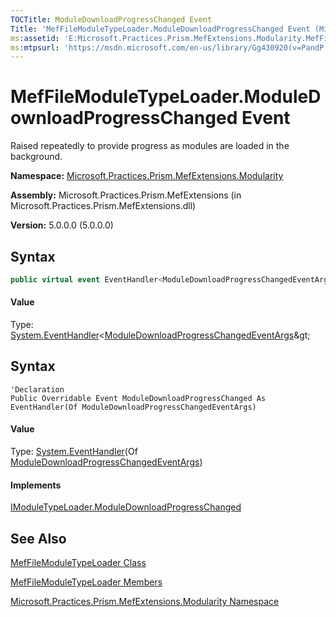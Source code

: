 ```yaml
---
TOCTitle: ModuleDownloadProgressChanged Event
Title: 'MefFileModuleTypeLoader.ModuleDownloadProgressChanged Event (Microsoft.Practices.Prism.MefExtensions.Modularity)'
ms:assetid: 'E:Microsoft.Practices.Prism.MefExtensions.Modularity.MefFileModuleTypeLoader.ModuleDownloadProgressChanged'
ms:mtpsurl: 'https://msdn.microsoft.com/en-us/library/Gg430920(v=PandP.50)'
---
```


# MefFileModuleTypeLoader.ModuleDownloadProgressChanged Event

Raised repeatedly to provide progress as modules are loaded in the background.

**Namespace:** [Microsoft.Practices.Prism.MefExtensions.Modularity](https://msdn.microsoft.com/n:microsoft.practices.prism.mefextensions.modularity)

**Assembly:** Microsoft.Practices.Prism.MefExtensions (in Microsoft.Practices.Prism.MefExtensions.dll)

**Version:** 5.0.0.0 (5.0.0.0)

## Syntax

```C#
public virtual event EventHandler<ModuleDownloadProgressChangedEventArgs> ModuleDownloadProgressChanged
```

#### Value

Type: [System.EventHandler](http://msdn2.microsoft.com/en-us/library/db0etb8x)&lt;[ModuleDownloadProgressChangedEventArgs](https://msdn.microsoft.com/en-us/library/microsoft.practices.prism.modularity.moduledownloadprogresschangedeventargs(v=pandp.50))&gt;

## Syntax

```VB
'Declaration
Public Overridable Event ModuleDownloadProgressChanged As EventHandler(Of ModuleDownloadProgressChangedEventArgs)
```

#### Value

Type: [System.EventHandler](http://msdn2.microsoft.com/en-us/library/db0etb8x)(Of [ModuleDownloadProgressChangedEventArgs](https://msdn.microsoft.com/en-us/library/microsoft.practices.prism.modularity.moduledownloadprogresschangedeventargs(v=pandp.50)))

#### Implements

[IModuleTypeLoader.ModuleDownloadProgressChanged](https://msdn.microsoft.com/en-us/library/microsoft.practices.prism.modularity.imoduletypeloader.moduledownloadprogresschanged(v=pandp.50))

## See Also

[MefFileModuleTypeLoader Class](https://msdn.microsoft.com/en-us/library/microsoft.practices.prism.mefextensions.modularity.meffilemoduletypeloader(v=pandp.50))

[MefFileModuleTypeLoader Members](https://msdn.microsoft.com/en-us/library/microsoft.practices.prism.mefextensions.modularity.meffilemoduletypeloader_members(v=pandp.50))

[Microsoft.Practices.Prism.MefExtensions.Modularity Namespace](https://msdn.microsoft.com/en-us/library/microsoft.practices.prism.mefextensions.modularity(v=pandp.50))
